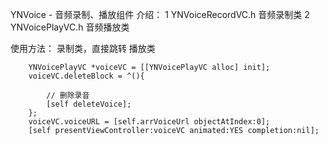 YNVoice - 音频录制、播放组件
介绍：
1 YNVoiceRecordVC.h  音频录制类
2 YNVoicePlayVC.h 音频播放类

使用方法：
录制类，直接跳转
播放类
```
    YNVoicePlayVC *voiceVC = [[YNVoicePlayVC alloc] init];
    voiceVC.deleteBlock = ^(){
        
        // 删除录音
        [self deleteVoice];
    };
    voiceVC.voiceURL = [self.arrVoiceUrl objectAtIndex:0];
    [self presentViewController:voiceVC animated:YES completion:nil];
```